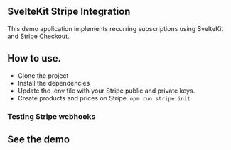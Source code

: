 SvelteKit Stripe Integration
----------------------------

This demo application implements recurring subscriptions using SvelteKit and Stripe Checkout.

## How to use.

* Clone the project
* Install the dependencies
* Update the .env file with your Stripe public and private keys.
* Create products and prices on Stripe.
  `npm run stripe:init`

### Testing Stripe webhooks

## See the demo